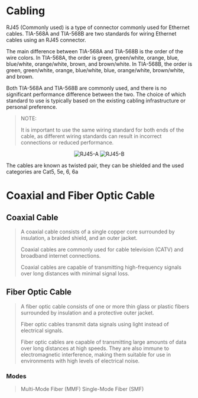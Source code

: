 # Cabling

RJ45 (Commonly used) is a type of connector commonly used for Ethernet cables. TIA-568A and TIA-568B are two standards for wiring Ethernet cables using an RJ45 connector.

The main difference between TIA-568A and TIA-568B is the order of the wire colors. In TIA-568A, the order is green, green/white, orange, blue, blue/white, orange/white, brown, and brown/white. In TIA-568B, the order is green, green/white, orange, blue/white, blue, orange/white, brown/white, and brown.

Both TIA-568A and TIA-568B are commonly used, and there is no significant performance difference between the two. The choice of which standard to use is typically based on the existing cabling infrastructure or personal preference.

> NOTE:
> 
> It is important to use the same wiring standard for both ends of the cable, as different wiring standards can result in incorrect connections or reduced performance.

<div style="text-align: center;">

  ![RJ45-A](https://upload.wikimedia.org/wikipedia/commons/7/75/RJ-45_TIA-568A_Right.png)
  ![RJ45-B](https://upload.wikimedia.org/wikipedia/commons/e/ef/RJ-45_TIA-568B_Right.png)
</div>

The cables are known as twisted pair, they can be shielded and the used categories are Cat5, 5e, 6, 6a


# Coaxial and Fiber Optic Cable

## Coaxial Cable

> A coaxial cable consists of a single copper core surrounded by insulation, a braided shield, and an outer jacket.
> 
> Coaxial cables are commonly used for cable television (CATV) and broadband internet connections.
> 
> Coaxial cables are capable of transmitting high-frequency signals over long distances with minimal signal loss.

## Fiber Optic Cable

> A fiber optic cable consists of one or more thin glass or plastic fibers surrounded by insulation and a protective outer jacket.
> 
>   Fiber optic cables transmit data signals using light instead of electrical signals.
>
>  Fiber optic cables are capable of transmitting large amounts of data over long distances at high speeds.
>  They are also immune to electromagnetic interference, making them suitable for use in environments with high levels of electrical noise.

### Modes

> Multi-Mode Fiber (MMF)
> Single-Mode Fiber (SMF)

